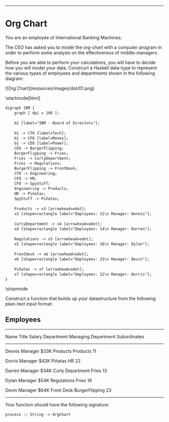 
----

# Org Chart

You are an employee of International Banking Machines.

The CEO has asked you to model the org-chart with a computer program in order
to perform some analysis on the effectiveness of middle-managers.

Before you are able to perform your calculations, you will have to decide how you
will model your data. Construct a Haskell data-type to represent the various types
of employees and departments shown in the following diagram:

<div class="center nopad">![Org Chart](resources/images/dot/01.png)</div>

\startmode[html]
~~~{.hidden data-language="dot" data-output="resources/images/dot/01.png" data-filter="./resources/scripts/graph.sh"}
digraph IBM {
	graph [ dpi = 100 ];

	b1 [label="IBM - Board of Directors"];

	b1 -> CTO [label=Tech];
	b1 -> CFO [label=Money];
	b1 -> CEO [label=Power];
	CEO -> BurgerFlipping;
	BurgerFlipping -> Fries;
	Fries -> CurlyDepartment;
	Fries -> Regulations;
	BurgerFlipping -> FrontDesk;
	CTO -> Engineering;
	CFO -> HR;
	CFO -> SpyStuff;
	Engineering -> Products;
	HR -> Piñatas;
	SpyStuff -> Piñatas;

	Products -> x3 [arrowhead=odot];
	x3 [shape=rectangle label="Employees: 11\n Manager: Dennis"];

	CurlyDepartment -> x4 [arrowhead=odot];
	x4 [shape=rectangle label="Employees: 14\n Manager: Darren"];

	Regulations -> x5 [arrowhead=odot];
	x5 [shape=rectangle label="Employees: 18\n Manager: Dylan"];

	FrontDesk -> x6 [arrowhead=odot];
	x6 [shape=rectangle label="Employees: 23\n Manager: Devin"];

	Piñatas -> x7 [arrowhead=odot];
	x7 [shape=rectangle label="Employees: 22\n Manager: Dorris"];
}
~~~
\stopmode

Construct a function that builds up your datastructure from the following
plain-text input format: 

## Employees

------  -------  ------  ----------------  -------------------  ------------
Name    Title    Salary  Department        Managing Department  Subordinates
------  -------  ------  ----------------  -------------------  ------------
Dennis  Manager  $33K    Products          Products             11

Dorris  Manager  $42K    Piñatas           HR                   22

Darren  Manager  $34K    Curly Department  Fries                13

Dylan   Manager  $54K    Regulations       Fries                18

Devin   Manager  $64K    Front Desk        BurgerFlipping       23
------  -------  ------  ----------------  -------------------  ------------

Your function should have the following signature:

~~~{ data-language=haskell .nocheck }
process :: String -> OrgChart
~~~
